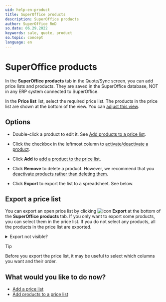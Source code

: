 ```yaml
---
uid: help-en-product
title: SuperOffice products
description: SuperOffice products
author: SuperOffice RnD
so.date: 06.29.2022
keywords: sale, quote, product
so.topic: concept
language: en
---
```


# SuperOffice products

In the **SuperOffice products** tab in the Quote/Sync screen, you can add price lists and products. They are saved in the SuperOffice database, NOT in any ERP system connected to SuperOffice.

In the **Price list** list, select the required price list. The products in the price list are shown at the bottom of the view. You can [adjust this view][6].

## Options

* Double-click a product to edit it. See [Add products to a price list][1].

* Click the checkbox in the leftmost column to [activate/deactivate a product][3].

* Click **Add** to [add a product to the price list][1].

* Click **Remove** to delete a product. However, we recommend that you [deactivate products rather than deleting them][3].

* Click **Export** to export the list to a spreadsheet. See below.

## Export a price list

You can export an open price list by clicking ![icon][img1] **Export** at the bottom of the **SuperOffice products** tab. If you only want to export some products, you can select them in the price list. If you do not select any products, all the products in the price list are exported.

<details><summary>Export not visible?</summary>

Either you do not have [access rights][4] to the export function, or this [preference][5] is not enabled.
</details>

> [!TIP]
> Before you export the price list, it may be useful to select which columns you want and their order.

## What would you like to do now?

* [Add a price list][2]
* [Add products to a price list][1]

<!-- Referenced links -->
[1]: add-product-to-price-list.md
[2]: add-price-list.md
[3]: quote-delete-deactivate-price-list-or-product.md
[4]: ../../../../admin/user-management/learn/role/index.md
[5]: ../../../../admin/preferences/learn/index.md
[6]: ../../../../admin/learn/adjusting-views.md

<!-- Referenced images -->
[img1]: ../../../../../../common/icons/export.png
